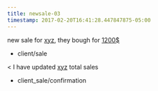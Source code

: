 ```yaml
---
title: newsale-03
timestamp: 2017-02-20T16:41:28.447847875-05:00
---
```


new sale for [xyz](company_name), they bough for [1200$](amount-of-money/dollars)
* client/sale

< I have updated [xyz](company_name) total sales
* client_sale/confirmation
